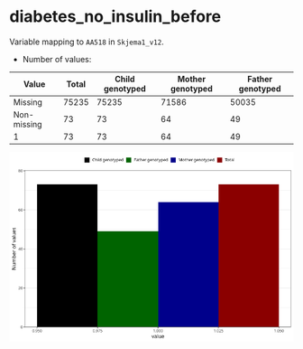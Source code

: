 # diabetes_no_insulin_before
Variable mapping to `AA518` in `Skjema1_v12`.
- Number of values:

| Value | Total | Child genotyped | Mother genotyped | Father genotyped |
| ----- | ----- | --------------- | ---------------- | ---------------- |
| Missing | 75235 | 75235 | 71586 | 50035 |
| Non-missing | 73 | 73 | 64 | 49 |
| 1 | 73 | 73 | 64 | 49 |



![](diabetes_no_insulin_before_n.png)



